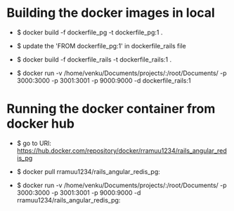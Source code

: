 # Building the docker images in local

* $ docker build -f dockerfile_pg -t dockerfile_pg:1 .

* $ update the 'FROM dockerfile_pg:1' in dockerfile_rails file

* $ docker build -f dockerfile_rails -t dockerfile_rails:1 .

* $ docker run -v /home/venku/Documents/projects/:/root/Documents/ -p 3000:3000 -p 3001:3001 -p 9000:9000 -d dockerfile_rails:1

# Running the docker container from docker hub

* $ go to URl: https://hub.docker.com/repository/docker/rramuu1234/rails_angular_redis_pg

* $ docker pull rramuu1234/rails_angular_redis_pg:<tag> 

* $ docker run -v /home/venku/Documents/projects/:/root/Documents/ -p 3000:3000 -p 3001:3001 -p 9000:9000 -d rramuu1234/rails_angular_redis_pg:<tag>